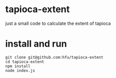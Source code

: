 # tapioca-extent
just a small code to calculate the extent of tapioca

# install and run
```console
git clone git@github.com:hfu/tapioca-extent
cd tapioca-extent
npm install
node index.js
```

